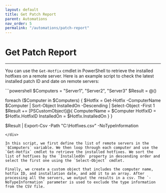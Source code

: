 ```yaml
---
layout: default
title: Get Patch Report
parent: Automations
nav_order: 5
permalink: "/automations/patch-report"
---
```


# Get Patch Report

---

You can use the `Get-Hotfix` cmdlet in PowerShell to retrieve the installed hotfixes on a remote server. Here is an example script to check the latest installed patch ID and date on remote servers:

<div class="code-example" markdown="1">
```powershell
$Computers = "Server1", "Server2", "Server3"
$Result = @()

foreach ($Computer in $Computers) {
    $Hotfix = Get-Hotfix -ComputerName $Computer | Sort-Object InstalledOn -Descending | Select-Object -First 1
    $Result += [PSCustomObject]@{
        ComputerName = $Computer
        HotfixID = $Hotfix.HotfixID
        InstalledOn = $Hotfix.InstalledOn
    }
}

$Result | Export-Csv -Path "C:\Hotfixes.csv" -NoTypeInformation
```
</div>

In this script, we first define the list of remote servers in the `$Computers` variable. We then loop through each computer and use the `Get-Hotfix` cmdlet to retrieve the installed hotfixes. We sort the list of hotfixes by the `InstalledOn` property in descending order and select the first one using the `Select-Object` cmdlet.

Finally, we create a custom object that includes the computer name, hotfix ID, and installation date, and add it to an array. After processing all the servers, we output the results in a csv. The `-NoTypeInformation` parameter is used to exclude the type information from the CSV file.